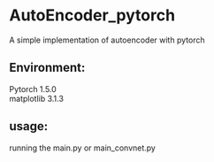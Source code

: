 # AutoEncoder_pytorch
A simple implementation of autoencoder with pytorch


## Environment:  
Pytorch 1.5.0  
matplotlib 3.1.3

## usage:  
running the main.py or main_convnet.py
